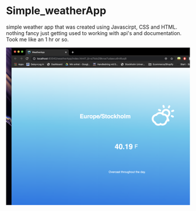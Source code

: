 # Simple_weatherApp
simple weather app that was created using Javascirpt, CSS and HTML.
nothing fancy just getting used to working with api's and documentation. Took me like an 1 hr or so.


![alt text](https://github.com/mosh98/Simple_weatherApp/blob/master/screenshot.png)

